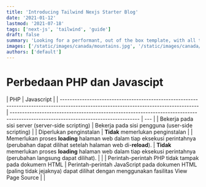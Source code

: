 ```yaml
---
title: 'Introducing Tailwind Nexjs Starter Blog'
date: '2021-01-12'
lastmod: '2021-07-18'
tags: ['next-js', 'tailwind', 'guide']
draft: false
summary: 'Looking for a performant, out of the box template, with all the best in web technology to support your blogging needs? Checkout the Tailwind Nextjs Starter Blog template.'
images: ['/static/images/canada/mountains.jpg', '/static/images/canada/toronto.jpg']
authors: ['default']
---
```


# Perbedaan PHP dan Javascipt

| PHP                                                                                                                                    | Javascript                                                                                                                         |
| -------------------------------------------------------------------------------------------------------------------------------------- | ---------------------------------------------------------------------------------------------------------------------------------- | --- |
| Bekerja pada sisi server (server-side scripting)                                                                                       | Bekerja pada sisi pengguna (user-side scripting)                                                                                   |
| Diperlukan penginstalan                                                                                                                | **Tidak** memerlukan penginstalan                                                                                                  |
| Memerlukan proses **loading** halaman web dalam tiap eksekusi perintahnya (perubahan dapat dilihat setelah halaman web di-**reload**). | **Tidak** memerlukan proses **loading** halaman web dalam tiap eksekusi perintahnya (perubahan langsung dapat dilihat).            |     |
| Perintah-perintah PHP tidak tampak pada dokumern HTML                                                                                  | Perintah-perintah JavaScript pada dokumen HTML (paling tidak jejaknya) dapat dilihat dengan menggunakan fasilitas View Page Source |     |

